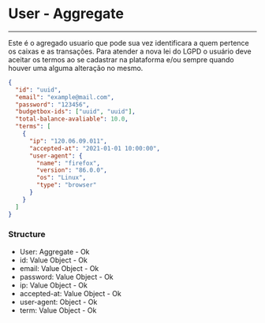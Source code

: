 # User - Aggregate

---

Este é o agregado usuario que pode sua vez identificara a quem pertence os caixas e as transações.
Para atender a nova lei do LGPD o usuário deve aceitar os termos ao se cadastrar na plataforma e/ou
sempre quando houver uma alguma alteração no mesmo.

```json
{
  "id": "uuid",
  "email": "example@mail.com",
  "password": "123456",
  "budgetbox-ids": ["uuid", "uuid"],
  "total-balance-avaliable": 10.0,
  "terms": [
    {
      "ip": "120.06.09.011",
      "accepted-at": "2021-01-01 10:00:00",
      "user-agent": {
        "name": "firefox",
        "version": "86.0.0",
        "os": "Linux",
        "type": "browser"
      }
    }
  ]
}
```

### Structure

- User: Aggregate - Ok
- id: Value Object - Ok
- email: Value Object - Ok
- password: Value Object - Ok
- ip: Value Object - Ok
- accepted-at: Value Object - Ok
- user-agent: Object - Ok
- term: Value Object - Ok
